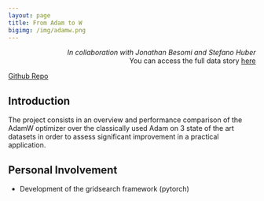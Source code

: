 ```yaml
---
layout: page
title: From Adam to W
bigimg: /img/adamw.png
---
```

<p align="right">
<i>In collaboration with Jonathan Besomi and Stefano Huber</i><br>You can access the full data story <a href="https://drive.google.com/file/d/1pAmokAby9SHlZAhV0zT6Fft69-jq3gVP/view?usp=sharing"> here </a><br></p>
<a href="https://github.com/ymentha14/FromAdamtoW">Github Repo </a>

## Introduction
The project consists in an overview and performance comparison of the AdamW optimizer over the classically used Adam on 3 state of the art datasets in order to assess significant improvement in a practical application.

## Personal Involvement

* Development of the gridsearch framework (pytorch)
